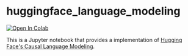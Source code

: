 # huggingface_language_modeling

[![Open In Colab](https://colab.research.google.com/assets/colab-badge.svg)](https://colab.research.google.com/github/satojkovic/huggingface_language_modeling/blob/main/causal_language_modeling.ipynb)

This is a Jupyter notebook that provides a implementation of [Hugging Face's Causal Language Modeling](https://huggingface.co/docs/transformers/en/tasks/language_modeling).
